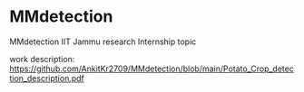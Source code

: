 # MMdetection
MMdetection IIT Jammu research Internship topic

work description: https://github.com/AnkitKr2709/MMdetection/blob/main/Potato_Crop_detection_description.pdf
